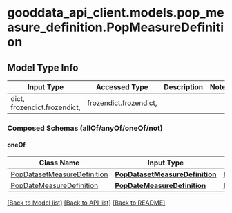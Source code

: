# gooddata_api_client.models.pop_measure_definition.PopMeasureDefinition

## Model Type Info
Input Type | Accessed Type | Description | Notes
------------ | ------------- | ------------- | -------------
dict, frozendict.frozendict,  | frozendict.frozendict,  |  | 

### Composed Schemas (allOf/anyOf/oneOf/not)
#### oneOf
Class Name | Input Type | Accessed Type | Description | Notes
------------- | ------------- | ------------- | ------------- | -------------
[PopDatasetMeasureDefinition](PopDatasetMeasureDefinition.md) | [**PopDatasetMeasureDefinition**](PopDatasetMeasureDefinition.md) | [**PopDatasetMeasureDefinition**](PopDatasetMeasureDefinition.md) |  | 
[PopDateMeasureDefinition](PopDateMeasureDefinition.md) | [**PopDateMeasureDefinition**](PopDateMeasureDefinition.md) | [**PopDateMeasureDefinition**](PopDateMeasureDefinition.md) |  | 

[[Back to Model list]](../../README.md#documentation-for-models) [[Back to API list]](../../README.md#documentation-for-api-endpoints) [[Back to README]](../../README.md)
